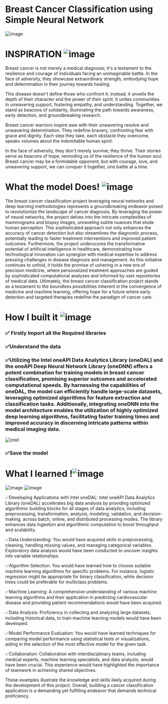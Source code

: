 <h1>Breast Cancer Classification using Simple Neural Network</h1>

![image](https://www.mdpi.com/electronics/electronics-12-03928/article_deploy/html/images/electronics-12-03928-g001.png)

# INSPIRATION ![image](https://user-images.githubusercontent.com/72274851/218500470-ec078b99-0a50-4b06-a2df-c09e47ecc187.png)

Breast cancer is not merely a medical diagnosis; it's a testament to the resilience and courage of individuals facing an unimaginable battle. In the face of adversity, they showcase extraordinary strength, embodying hope and determination in their journey towards healing.

This disease doesn't define those who confront it; instead, it unveils the depth of their character and the power of their spirit. It unites communities in unwavering support, fostering empathy, and understanding. Together, we stand as beacons of solidarity, illuminating the path towards awareness, early detection, and groundbreaking research.

Breast cancer warriors inspire awe with their unwavering resolve and unwavering determination. They redefine bravery, confronting fear with grace and dignity. Each step they take, each obstacle they overcome, speaks volumes about the indomitable human spirit.

In the face of adversity, they don't merely survive; they thrive. Their stories serve as beacons of hope, reminding us of the resilience of the human soul. Breast cancer may be a formidable opponent, but with courage, love, and unwavering support, we can conquer it together, one battle at a time.

# What the model Does! ![image](https://user-images.githubusercontent.com/72274851/218503394-b52dfcc9-0620-4f44-94f5-46a09a5cc970.png)
The breast cancer classification project leveraging neural networks and deep learning methodologies represents a groundbreaking endeavor poised to revolutionize the landscape of cancer diagnosis. By leveraging the power of neural networks, the project delves into the intricate complexities of mammograms and biopsy images, unraveling subtle nuances that elude human perception. This sophisticated approach not only enhances the accuracy of cancer detection but also streamlines the diagnostic process, potentially leading to faster treatment interventions and improved patient outcomes. Furthermore, the project underscores the transformative potential of artificial intelligence in healthcare, demonstrating how technological innovation can synergize with medical expertise to address pressing challenges in disease diagnosis and management. As this initiative continues to unfold, it holds the promise of ushering in a new era of precision medicine, where personalized treatment approaches are guided by sophisticated computational analyses and informed by vast repositories of medical data. Ultimately, the breast cancer classification project stands as a testament to the boundless possibilities inherent in the convergence of medicine and machine learning, offering hope for a future where early detection and targeted therapies redefine the paradigm of cancer care.


# How I built it ![image](https://user-images.githubusercontent.com/72274851/218502434-f6e66043-0db0-4f85-b7f4-f33b2d33df1f.png)

### ✅ Firstly Import all the Required libraries

### ✅Understand the data 


### ✅Utilizing the Intel oneAPI Data Analytics Library (oneDAL) and the oneAPI Deep Neural Network Library (oneDNN) offers a potent combination for training models in breast cancer classification, promising superior outcomes and accelerated computational speeds. By harnessing the capabilities of oneDAL, the model can efficiently handle large-scale datasets, leveraging optimized algorithms for feature extraction and classification tasks. Additionally, integrating oneDNN into the model architecture enables the utilization of highly optimized deep learning algorithms, facilitating faster training times and improved accuracy in discerning intricate patterns within medical imaging data.
![intel](https://linuxcluster.files.wordpress.com/2021/09/intel_ai_analytics_toolkit.png)



### ✅Save the model


# What I learned !![image](https://user-images.githubusercontent.com/72274851/218499685-e8d445fc-e35e-4ab5-abc1-c32462592603.png)
![image](https://user-images.githubusercontent.com/90462533/225627856-d3441caf-177e-424c-9e5e-a97d63b669a6.png)
![image](https://user-images.githubusercontent.com/90462533/225627905-368bbdbe-8ab2-40e0-8744-503c0600d4b0.png)

✅Developing Applications with Intel oneDAL: Intel oneAPI Data Analytics Library (oneDAL) accelerates big data analysis by providing optimized algorithmic building blocks for all stages of data analytics, including preprocessing, transformation, analysis, modeling, validation, and decision-making, across batch, online, and distributed processing modes. The library enhances data ingestion and algorithmic computation to boost throughput and scalability.

✅Data Understanding: You would have acquired skills in preprocessing, cleaning, handling missing values, and managing categorical variables. Exploratory data analysis would have been conducted to uncover insights into variable relationships.

✅Algorithm Selection: You would have learned how to choose suitable machine learning algorithms for specific problems. For instance, logistic regression might be appropriate for binary classification, while decision trees could be preferable for multiclass problems.

✅Machine Learning: A comprehensive understanding of various machine learning algorithms and their application in predicting cardiovascular disease and providing patient recommendations would have been acquired.

✅Data Analysis: Proficiency in collecting and analyzing large datasets, including historical data, to train machine learning models would have been developed.

✅Model Performance Evaluation: You would have learned techniques for comparing model performance using statistical tests or visualizations, aiding in the selection of the most effective model for the given task.

✅Collaboration: Collaboration with interdisciplinary teams, including medical experts, machine learning specialists, and data analysts, would have been crucial. This experience would have highlighted the importance of teamwork in achieving shared objectives.

These examples illustrate the knowledge and skills likely acquired during the development of this project. Overall, building a cancer classification application is a demanding yet fulfilling endeavor that demands technical proficiency.






